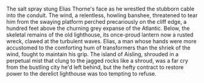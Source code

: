 The salt spray stung Elias Thorne's face as he wrestled the stubborn cable into the conduit.  The wind, a relentless, howling banshee, threatened to tear him from the swaying platform perched precariously on the cliff edge, a hundred feet above the churning grey expanse of the Atlantic.  Below, the skeletal remains of the old lighthouse, its once-proud lantern now a rusted wreck, clawed at the turbulent waves.  Elias, a man whose hands were more accustomed to the comforting hum of transformers than the shriek of the wind, fought to maintain his grip.  The island of Aisling, shrouded in a perpetual mist that clung to the jagged rocks like a shroud, was a far cry from the bustling city he'd left behind, but the hefty contract to restore power to the derelict lighthouse was too tempting to refuse.
